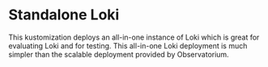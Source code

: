 # Standalone Loki

This kustomization deploys an all-in-one instance of Loki which is great for evaluating Loki and for testing. This all-in-one Loki deployment is much simpler than the scalable deployment provided by Observatorium.
